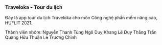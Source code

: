 ### Traveloka - Tour du lịch
Đây là app tour du lịch Traveloka cho môn Công nghệ phần mềm nâng cao, HUFLIT 2021.

Thành viên nhóm:
    Nguyễn Thanh Tùng
    Ngô Duy Khang
    Lê Duy Thắng
    Trần Quang Hữu Thuận
    Lê Trường Chinh